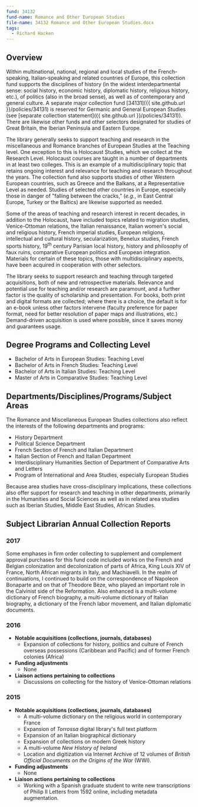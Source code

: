 ```yaml
---
fund: 34132
fund-name: Romance and Other European Studies
file-name: 34132 Romance and Other European Studies.docx
tags:
  - Richard Hacken
---
```


## Overview

Within multinational, national, regional and local studies of the French-speaking, Italian-speaking and related countries of Europe, this collection fund supports the disciplines of history (in the widest interdepartmental sense: social history, economic history, diplomatic history, religious history, etc.), of politics (also in the broad sense), as well as of contemporary and general culture. A separate major collection fund [34131]({{ site.github.url }}/policies/34131) is reserved for Germanic and General European Studies (see [separate collection statement]({{ site.github.url }}/policies/34131)). There are likewise other funds and other selectors designated for studies of Great Britain, the Iberian Peninsula and Eastern Europe.

The library generally seeks to support teaching and research in the miscellaneous and Romance branches of European Studies at the Teaching level. One exception to this is Holocaust Studies, which we collect at the Research Level. Holocaust courses are taught in a number of departments in at least two colleges. This is an example of a multidisciplinary topic that retains ongoing interest and relevance for teaching and research throughout the years. The collection fund also supports studies of other Western European countries, such as Greece and the Balkans, at a Representative Level as needed. Studies of selected other countries in Europe, especially those in danger of "falling between the cracks," (*e.g.*, in East Central Europe, Turkey or the Baltics) are likewise supported as needed.

Some of the areas of teaching and research interest in recent decades, in addition to the Holocaust, have included topics related to migration studies, Venice-Ottoman relations, the Italian renaissance, Italian women's social and religious history, French imperial studies, European religions, intellectual and cultural history, secularization, Benelux studies, French sports history, 19<sup>th</sup> century Parisian local history, history and philosophy of faux ruins, comparative European politics and European integration. Materials for certain of these topics, those with multidisciplinary aspects, have been acquired in cooperation with other selectors.

The library seeks to support research and teaching through targeted acquisitions, both of new and retrospective materials. Relevance and potential use for teaching and/<wbr>or research are paramount, and a further factor is the quality of scholarship and presentation. For books, both print and digital formats are collected; where there is a choice, the default is for an e-book unless other factors intervene (faculty preference for paper format, need for better resolution of paper maps and illustrations, etc.)  Demand-driven acquisition is used where possible, since it saves money and guarantees usage.

## Degree Programs and Collecting Level

- Bachelor of Arts in European Studies: Teaching Level
- Bachelor of Arts in French Studies: Teaching Level
- Bachelor of Arts in Italian Studies: Teaching Level
- Master of Arts in Comparative Studies: Teaching Level

## Departments/<wbr>Disciplines/<wbr>Programs/<wbr>Subject Areas

The Romance and Miscellaneous European Studies collections also reflect the interests of the following departments and programs:

- History Department
- Political Science Department
- French Section of French and Italian Department
- Italian Section of French and Italian Department
- Interdisciplinary Humanities Section of Department of Comparative Arts and Letters
- Program of International and Area Studies, especially European Studies

Because area studies have cross-disciplinary implications, these collections also offer support for research and teaching in other departments, primarily in the Humanities and Social Sciences as well as in related area studies such as Iberian Studies, Middle East Studies, African Studies.

## Subject Librarian Annual Collection Reports

### 2017
Some emphases in firm order collecting to supplement and complement approval purchases for this fund code included works on the French and Belgian colonization and decolonization of parts of Africa, King Louis XIV of France, North African migrants in Italy, and Machiavelli. In the realm of continuations, I continued to build on the correspondence of Napoleon Bonaparte and on that of Theodore Bèze, who played an important role in the Calvinist side of the Reformation. Also enhanced is a multi-volume dictionary of French biography, a multi-volume dictionary of Italian biography, a dictionary of the French labor movement, and Italian diplomatic documents.

### 2016
- **Notable acquisitions (collections, journals, databases)**
  - Expansion of collections for history, politics and culture of French overseas possessions (Caribbean and Pacific) and of former French colonies (Africa)
- **Funding adjustments**
  - None
- **Liaison actions pertaining to collections**
  - Discussions on collecting for the history of Venice-Ottoman relations

### 2015
- **Notable acquisitions (collections, journals, databases)**
  - A multi-volume dictionary on the religious world in contemporary France
  - Expansion of _Torrossa_ digital library's full text platform
  - Expansion of an Italian biographical dictionary
  - Expansion of collections on modern Greek history
  - A multi-volume _New History of Ireland_
  - Location and digitization via Internet Archive of 12 volumes of _British Official Documents on the Origins of the War_ (WWI).
- **Funding adjustments**
  - None
- **Liaison actions pertaining to collections**
  - Working with a Spanish graduate student to write new transcriptions of Philip II Letters from 1592 online, including metadata augmentation.
